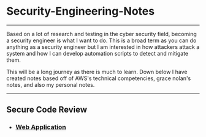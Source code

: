 # Security-Engineering-Notes

<hr>

<p> 
    Based on a lot of research and testing in the cyber security field, becoming a security engineer is what I want to do. This is a broad term as you can do anything as a security engineer but I am interested in how attackers attack a system and how I can develop automation scripts to detect and mitigate them. 
</p>
<p> 
    This will be a long journey as there is much to learn. Down below I have created notes based off of AWS's technical competencies, grace nolan's notes, and also my personal notes. 
</p>

<hr>

## Secure Code Review 

- <h3><a href ="Notes/Secure Code Review/web-application.md"> Web Application </a></h3>